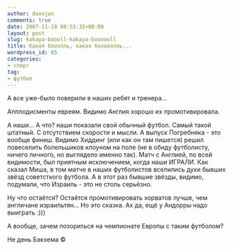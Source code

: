 ```yaml
---
author: davojan
comments: true
date: 2007-11-18 08:53:32+00:00
layout: post
slug: kakaya-boooll-kakaya-boooooll
title: Какая бооолль, какая бооооолль...
wordpress_id: 65
categories:
- спорт
tag:
- футбол
---
```


А все уже-было поверили в наших ребят и тренера...

Апплодисменты евреям. Видимо Англия хорошо их промотивировала.

А наши... А что? наши показали свой обычный футбол. Самый такой штатный. С отсутствием скорости и
мысли.  А выпуск Погребняка - это вообще финиш. Видимо Хиддинг (или как он там пишется) решил
повеселить болельшиков клоуном на поле (не в обиду футболисту, ничего личного, но выглядело именно
так). Матч с Англией, по всей видимости, был приятным исключением, когда наши ИГРАЛИ. Как сказал
Миша, в том матче в наших футболистов вселились духи бывших звёзд советсткого футбола. А в этот раз
бывшие звёзды, видимо, подумали, что Израиль - это не столь серьёзно.

Ну что остаётся? Остаётся промотивировать хорватов лучше, чем англичане израильтян... Но это
сказка. Ах да, ещё у Андорры надо выиграть :)))

А вообще, зачем позориться на чемпионате Европы с таким футболом?

Не день Бэкхема ©
